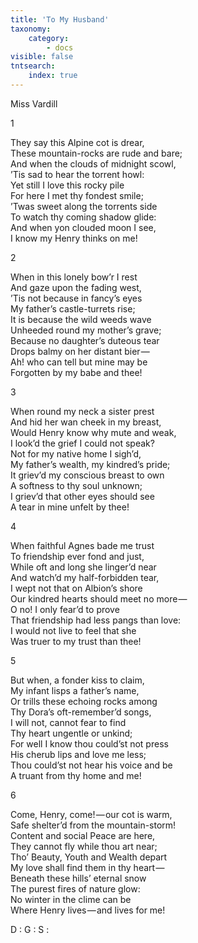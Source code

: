 ```yaml
---
title: 'To My Husband'
taxonomy:
    category:
        - docs
visible: false
tntsearch:
    index: true
---
```


<div class="author">Miss Vardill</div>

1

They say this Alpine cot is drear,  
These mountain-rocks are rude and bare;  
And when the clouds of midnight scowl,  
’Tis sad to hear the torrent howl:  
Yet still I love this rocky pile  
For here I met thy fondest smile;  
’Twas sweet along the torrents side  
To watch thy coming shadow glide:  
And when yon clouded moon I see,  
I know my Henry thinks on me!

2

When in this lonely bow’r I rest  
And gaze upon the fading west,  
’Tis not because in fancy’s eyes  
My father’s castle-turrets rise;  
It is because the wild weeds wave  
Unheeded round my mother’s grave;  
Because no daughter’s duteous tear  
Drops balmy on her distant bier —   
Ah! who can tell but mine may be  
Forgotten by my babe and thee!  

3

When round my neck a sister prest  
And hid her wan cheek in my breast,  
Would Henry know why mute and weak,  
I look’d the grief I could not speak?  
Not for my native home I sigh’d,  
My father’s wealth, my kindred’s pride;  
It griev’d my conscious breast to own  
A softness to thy soul unknown;  
I griev’d that other eyes should see  
A tear in mine unfelt by thee!

4

When faithful Agnes bade me trust  
To friendship ever fond and just,  
While oft and long she linger’d near  
And watch’d my half-forbidden tear,  
I wept not that on Albion’s shore  
Our kindred hearts should meet no more —   
O no! I only fear’d to prove  
That friendship had less pangs than love:  
I would not live to feel that she  
Was truer to my trust than thee!

5

But when, a fonder kiss to claim,  
My infant lisps a father’s name,  
Or trills these echoing rocks among  
Thy Dora’s oft-remember’d songs,  
I will not, cannot fear to find  
Thy heart ungentle or unkind;  
For well I know thou could’st not press  
His cherub lips and love me less;  
Thou could’st not hear his voice and be  
A truant from thy home and me!  

6

Come, Henry, come! — our cot is warm,  
Safe shelter’d from the mountain-storm!  
Content and social Peace are here,  
They cannot fly while thou art near;  
Tho’ Beauty, Youth and Wealth depart  
My love shall find them in thy heart —   
Beneath these hills’ eternal snow  
The purest fires of nature glow:  
No winter in the clime can be  
Where Henry lives — and lives for me!  


D : G : S :